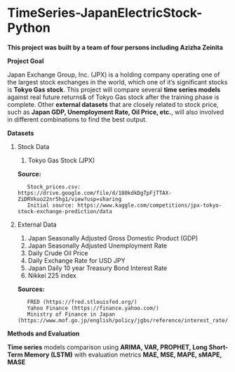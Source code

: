 # TimeSeries-JapanElectricStock-Python

**This project was built by a team of four persons including Azizha Zeinita**

**Project Goal**

Japan Exchange Group, Inc. (JPX) is a holding company operating one of the largest stock exchanges in the world, which one of it’s significant stocks is **Tokyo Gas stock**. This project will compare several **time series models** against real future returns& of Tokyo Gas stock after the training phase is complete. Other **external datasets** that are closely related to stock price, such as **Japan GDP, Unemployment Rate, Oil Price, etc.**, will also involved in different combinations to find the best output.

**Datasets**
1. Stock Data
      1. Tokyo Gas Stock (JPX)
    
    **Source:**    
          
          Stock_prices.csv: https://drive.google.com/file/d/180kdkDgTpFjTTAX-ZiDRVkuo22nr5hg1/view?usp=sharing
          Initial source: https://www.kaggle.com/competitions/jpx-tokyo-stock-exchange-prediction/data
  
2. External Data
      1. Japan Seasonally Adjusted Gross Domestic Product (GDP)
      2. Japan Seasonally Adjusted Unemployment Rate
      3. Daily Crude Oil Price
      4. Daily Exchange Rate for USD JPY
      5. Japan Daily 10 year Treasury Bond Interest Rate
      6. Nikkei 225 index
   
   **Sources:**
   
          FRED (https://fred.stlouisfed.org/) 
          Yahoo Finance (https://finance.yahoo.com/) 
          Ministry of Finance in Japan (https://www.mof.go.jp/english/policy/jgbs/reference/interest_rate/index.htm)
          
**Methods and Evaluation**
   
   **Time series** models comparison using **ARIMA, VAR, PROPHET, Long Short-Term Memory (LSTM)** with evaluation metrics **MAE, MSE, MAPE, sMAPE, MASE**
